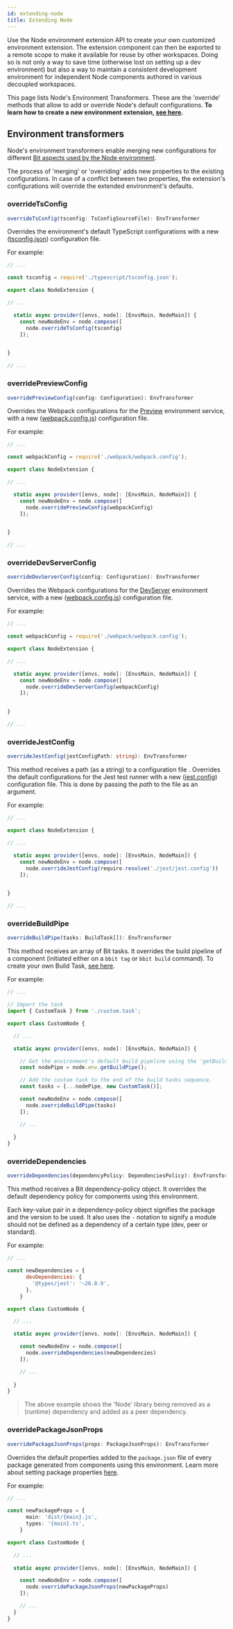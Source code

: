 ```yaml
---
id: extending-node
title: Extending Node
---
```


Use the Node environment extension API to create your own customized environment extension. The extension component can then be exported to a remote scope to make it available for reuse by other workspaces. Doing so is not only a way to save time (otherwise lost on setting up a dev environment) but also a way to maintain a consistent development environment for independent Node components authored in various decoupled workspaces.

This page lists Node's Environment Transformers. These are the 'override' methods that allow to add or override Node's default configurations.
__To learn how to create a new environment extension, [see here](/docs/environments/build-environment).__
## Environment transformers
Node's environment transformers enable merging new configurations for different [Bit aspects used by the Node environment](/docs/environments/environment-services).

The process of 'merging' or 'overriding' adds new properties to the existing configurations. In case of a conflict between two properties, the extension's configurations will override the extended environment's defaults.
### overrideTsConfig
```ts
overrideTsConfig(tsconfig: TsConfigSourceFile): EnvTransformer
```
Overrides the environment's default TypeScript configurations with a new ([tsconfig.json](https://www.typescriptlang.org/docs/handbook/tsconfig-json.html)) configuration file.

For example:

```ts
// ...

const tsconfig = require('./typescript/tsconfig.json');

export class NodeExtension {

// ...

  static async provider([envs, node]: [EnvsMain, NodeMain]) {
    const newNodeEnv = node.compose([
      node.overrideTsConfig(tsconfig)
    ]);


}

// ...
```

### overridePreviewConfig
```ts
overridePreviewConfig(config: Configuration): EnvTransformer
```
Overrides the Webpack configurations for the [Preview](/docs/environments/environment-services#preview) environment service, with a new ([webpack.config.js](https://webpack.js.org/configuration/)) configuration file.

For example:

```ts
// ...

const webpackConfig = require('./webpack/webpack.config');

export class NodeExtension {

// ...

  static async provider([envs, node]: [EnvsMain, NodeMain]) {
    const newNodeEnv = node.compose([
      node.overridePreviewConfig(webpackConfig)
    ]);


}

// ...
```

### overrideDevServerConfig
```ts
overrideDevServerConfig(config: Configuration): EnvTransformer
```
Overrides the Webpack configurations for the [DevServer](/docs/environments/environment-services#devserver) environment service, with a new ([webpack.config.js](https://webpack.js.org/configuration/)) configuration file.

For example:

```ts
// ...

const webpackConfig = require('./webpack/webpack.config');

export class NodeExtension {

// ...

  static async provider([envs, node]: [EnvsMain, NodeMain]) {
    const newNodeEnv = node.compose([
      node.overrideDevServerConfig(webpackConfig)
    ]);


}

// ...
```

### overrideJestConfig
```ts
overrideJestConfig(jestConfigPath: string): EnvTransformer
```
This method receives a path (as a string) to a configuration file . Overrides the default configurations for the Jest test runner with a new ([jest.config](https://jestjs.io/docs/en/configuration)) configuration file. This is done by passing the *path* to the file as an argument.

For example:

```ts
// ...

export class NodeExtension {

// ...

  static async provider([envs, node]: [EnvsMain, NodeMain]) {
    const newNodeEnv = node.compose([
      node.overrideJestConfig(require.resolve('./jest/jest.config'))
    ]);


}

// ...
```

### overrideBuildPipe
```ts
overrideBuildPipe(tasks: BuildTask[]): EnvTransformer
```
This method receives an array of Bit tasks. It overrides the build pipeline of a component (initiated either on a `bbit tag` or `bbit build` command). To create your own Build Task, [see here](/docs/build-pipeline/create-build-task).

For example:

```ts
// ...

// Import the task
import { CustomTask } from './custom.task';

export class CustomNode {

  // ...

  static async provider([envs, node]: [EnvsMain, NodeMain]) {

    // Get the environment's default build pipeline using the 'getBuildPipe' service handler
    const nodePipe = node.env.getBuildPipe();

    // Add the custom task to the end of the build tasks sequence.
    const tasks = [...nodePipe, new CustomTask()];

    const newNodeEnv = node.compose([
      node.overrideBuildPipe(tasks)
    ]);

    // ...
    
  }
}
```

### overrideDependencies
```ts
overrideDependencies(dependencyPolicy: DependenciesPolicy): EnvTransformer
```
This method receives a Bit dependency-policy object. It overrides the default dependency policy for components using this environment.

Each key-value pair in a dependency-policy object signifies the package and the version to be used. It also uses the `-` notation to signify a module should not be defined as a dependency of a certain type (dev, peer or standard).

For example:

```js
// ...

const newDependencies = {
      devDependencies: {
        '@types/jest': '~26.0.9',
      },
    }

export class CustomNode {

  // ...

  static async provider([envs, node]: [EnvsMain, NodeMain]) {

    const newNodeEnv = node.compose([
      node.overrideDependencies(newDependencies)
    ]);

    // ...
    
  }
}
```
> The above example shows the 'Node' library being removed as a (runtime) dependency and added as a peer dependency.
### overridePackageJsonProps
```ts
overridePackageJsonProps(props: PackageJsonProps): EnvTransformer
```
Overrides the default properties added to the `package.json` file of every package generated from components using this environment. Learn more about setting package properties [here](/docs/packages/publish-to-npm#packagejson).

For example:

```ts
// ...

const newPackageProps = {
      main: 'dist/{main}.js',
      types: '{main}.ts',
    }

export class CustomNode {

  // ...
  
  static async provider([envs, node]: [EnvsMain, NodeMain]) {

    const newNodeEnv = node.compose([
      node.overridePackageJsonProps(newPackageProps)
    ]);

    // ...
  }
}
```